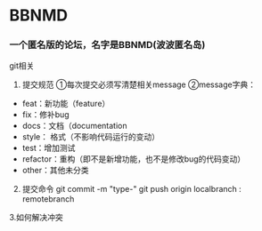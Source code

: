 # BBNMD
### 一个匿名版的论坛，名字是BBNMD(波波匿名岛)

git相关
1. 提交规范
  ①每次提交必须写清楚相关message 
  ②message字典：
  + feat：新功能（feature）
  + fix：修补bug
  + docs：文档（documentation
  + style： 格式（不影响代码运行的变动）
  + test：增加测试
  + refactor：重构（即不是新增功能，也不是修改bug的代码变动）
  + other：其他未分类
2. 提交命令
  git commit -m "type-<otherMessage>"
  git push origin localbranch : remotebranch

3.如何解决冲突
   
